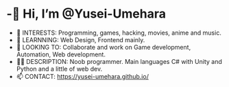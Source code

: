 # -🖖  Hi, I’m @Yusei-Umehara

- 👀 INTERESTS: Programming, games, hacking, movies, anime and music. 
- 🌱 LEARNNING: Web Design, Frontend mainly.
- 💞️ LOOKING TO: Collaborate and work on Game development, Automation, Web development.
- 🐱‍💻 DESCRIPTION: Noob programmer. Main languages C# with Unity and Python and a little of web dev.
- 📫 CONTACT:  https://yusei-umehara.github.io/

<!---
Yusei-Umehara/Yusei-Umehara is a ✨ special ✨ repository because its `README.md` (this file) appears on your GitHub profile.
You can click the Preview link to take a look at your changes.
--->
